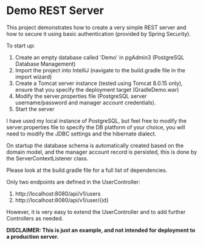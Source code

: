 <h1>Demo REST Server</h1>

This project demonstrates how to create a very simple REST server and how to secure it using basic authentication (provided by Spring Security).

To start up:
<ol>
<li>Create an empty database called 'Demo' in pgAdmin3 (PostgreSQL Database Management)</li>
<li>Import the project into IntelliJ (navigate to the build.gradle file in the import wizard)</li>
<li>Create a Tomcat server instance (tested using Tomcat 8.0.15 only), ensure that you specify the deployment target (GradleDemo.war)</li>
<li>Modify the server.properties file (PostgreSQL server username/password and manager account credentials).</li>
<li>Start the server</li>
</ol>
I have used my local instance of PostgreSQL, but feel free to modify the server.properties file to specify the DB platform of your choice, you will need to modify the JDBC settings and the hibernate dialect.<br/>

On startup the database schema is automatically created based on the domain model, and the manager account record is persisted, this is done by the ServerContextListener class.

Please look at the build.gradle file for a full list of dependencies.

Only two endpoints are defined in the UserController:
<ol>
<li>http://localhost:8080/api/v1/users</li>
<li>http://localhost:8080/api/v1/user/{id}</li>
</ol>
However, it is very easy to extend the UserController and to add further Controllers as needed.

<b>DISCLAIMER: This is just an example, and not intended for deployment to a production server.</b>